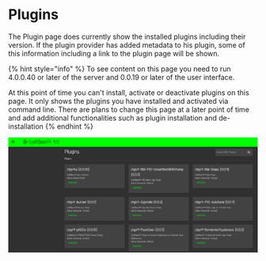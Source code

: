 # Plugins

The Plugin page does currently show the installed plugins including their version. If the plugin provider has added metadata to his plugin, some of this information including a link to the plugin page will be shown.

{% hint style="info" %}
To see content on this page you need to run 4.0.0.40 or later of the server and 0.0.19 or later of the user interface.

At this point of time you can't install, activate or deactivate plugins on this page. It only shows the plugins you have installed and activated via command line. There are plans to change this page at a later point of time and add additional functionalities such as plugin installation and de-installation
{% endhint %}

![Plugin overview page](../../.gitbook/assets/cbpi4-plugin-page.png)
